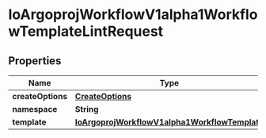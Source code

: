 

# IoArgoprojWorkflowV1alpha1WorkflowTemplateLintRequest


## Properties

Name | Type | Description | Notes
------------ | ------------- | ------------- | -------------
**createOptions** | [**CreateOptions**](CreateOptions.md) |  |  [optional]
**namespace** | **String** |  |  [optional]
**template** | [**IoArgoprojWorkflowV1alpha1WorkflowTemplate**](IoArgoprojWorkflowV1alpha1WorkflowTemplate.md) |  |  [optional]



